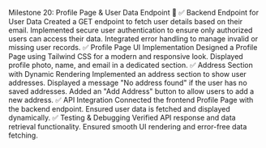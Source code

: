 Milestone 20: Profile Page & User Data Endpoint 🚀
✅ Backend Endpoint for User Data
Created a GET endpoint to fetch user details based on their email.
Implemented secure user authentication to ensure only authorized users can access their data.
Integrated error handling to manage invalid or missing user records.
✅ Profile Page UI Implementation
Designed a Profile Page using Tailwind CSS for a modern and responsive look.
Displayed profile photo, name, and email in a dedicated section.
✅ Address Section with Dynamic Rendering
Implemented an address section to show user addresses.
Displayed a message "No address found" if the user has no saved addresses.
Added an "Add Address" button to allow users to add a new address.
✅ API Integration
Connected the frontend Profile Page with the backend endpoint.
Ensured user data is fetched and displayed dynamically.
✅ Testing & Debugging
Verified API response and data retrieval functionality.
Ensured smooth UI rendering and error-free data fetching.
